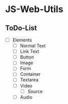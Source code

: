 # JS-Web-Utils

## ToDo-List

- [ ] Elements
  - [ ] Normal Text
  - [ ] Link Text
  - [ ] Button
  - [ ] Image
  - [ ] Form
  - [ ] Container
  - [ ] Textarea
  - [ ] Video
    - [ ] Source
  - [ ] Audio
